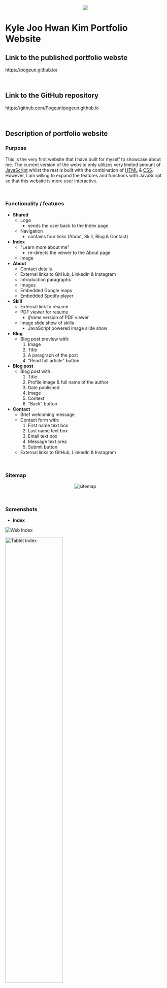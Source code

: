 <p align="center">
    <img src="./docs/logo.png">
</p>

# **Kyle Joo Hwan Kim Portfolio Website**
## **Link to the published portfolio webste**
https://pogeun.github.io/

<p>&nbsp;</p>

## **Link to the GitHub repository**
https://github.com/Pogeun/pogeun.github.io

<p>&nbsp;</p>

## **Description of portfolio website**
### **Purpose**
This is the very first website that I have built for myself to showcase about me. The current version of the website only utilizes very limited amount of [JavaScript](https://developer.mozilla.org/en-US/docs/Web/JavaScript) whilst the rest is built with the combination of [HTML](https://developer.mozilla.org/en-US/docs/Web/HTML) & [CSS](https://developer.mozilla.org/en-US/docs/Web/CSS). However, I am willing to expand the features and functions with JavaScript so that this website is more user interactive.

<p>&nbsp;</p>

### **Functionality / features**
* **Shared**
  * Logo
    * sends the user back to the Index page
  * Navigation
    * contains four links (About, Skill, Blog & Contact)
* **Index**
  * "Learn more about me"
    * re-directs the viewer to the About page
  * Image
* **About**
  * Contact details
  * External links to GitHub, LinkedIn & Instagram
  * Introduction paragraphs
  * Images
  * Embedded Google maps
  * Embedded Spotify player
* **Skill**
  * External link to resume
  * PDF viewer for resume
    * *iframe* version of PDF viewer
  * Image slide show of skills
    * JavaScript powered image slide show
* **Blog**
  * Blog post preview with:
    1. Image
    2. Title
    3. A paragraph of the post
    4. "Read full article" button
* **Blog post**
  * Blog post with:
    1. Title
    2. Profile image & full name of the author
    3. Date published
    4. Image
    5. Context
    6. "Back" button
* **Contact**
  * Brief welcoming message
  * Contact form with:
    1. First name text box
    2. Last name text box
    3. Email text box
    4. Message text area
    5. Submit button
  * External links to GitHub, LinkedIn & Instagram

<p>&nbsp;</p>

### **Sitemap**
<p align="center">
    <img src="./docs/sitemap.png" alt="sitemap">
</p>

<p>&nbsp;</p>

### **Screenshots**
* **Index**
<p><img src="./docs/screenshot/index-web.jpg" alt="Web Index"></p>
<p><img src="./docs/screenshot/index-tablet.png" style="width: 60%;" alt="Tablet Index"></p>
<p><img src="./docs/screenshot/index-mobile.png" alt="Mobile Index"></p>

* **About**
<p><img src="./docs/screenshot/about-web.png" alt="Web About Page"></p>
<p><img src="./docs/screenshot/about-tablet.png" style="width: 60%;" alt="Tablet About Page"></p>
<p><img src="./docs/screenshot/about-mobile.png" alt="Mobile About Page"></p>

* **Skill**
<p><img src="./docs/screenshot/skill-web.png" alt="Web Skill Page"></p>
<p><img src="./docs/screenshot/skill-tablet.png" style="width: 60%;" alt="Tablet Skill Page"></p>
<p><img src="./docs/screenshot/skill-mobile.png" alt="Mobile Skill Page"></p>

* **Blog**
<p><img src="./docs/screenshot/blog-web.png" alt="Web Blog Page"></p>
<p><img src="./docs/screenshot/blog-tablet.jpg" alt="Tablet Blog Page"></p>
<p><img src="./docs/screenshot/blog-mobile.png" alt="Mobile Blog Page"></p>

* **Blog post**
<p><img src="./docs/screenshot/blog_post-web.jpg" alt="Web Blog post Page"></p>
<p><img src="./docs/screenshot/blog_post-tablet.png" style="width: 60%;" alt="Tablet Blog post Page"></p>
<p><img src="./docs/screenshot/blog_post-mobile.png" alt="Mobile Blog post Page"></p>

* **Contact**
<p><img src="./docs/screenshot/contact-web.png" alt="Web Contact Page"></p>
<p><img src="./docs/screenshot/contact-tablet.png" style="width: 60%;" alt="Tablet Contact Page"></p>
<p><img src="./docs/screenshot/contact-mobile.png" alt="Mobile Contact Page"></p>

<p>&nbsp;</p>

### **Target audience**
The primary target audience would be a recruiter or a human resource manager who is showing their interest on me and project & skills that I have been working on. The next would be those who are personally interested into my work.

<p>&nbsp;</p>

### **Tech stack (e.g. html, css, deployment platform, etc)**
* **Programming Language**
  * [HTML (Hypertext Markup Language)](https://developer.mozilla.org/en-US/docs/Web/HTML)
  * [CSS (Cascade Style Sheet)](https://developer.mozilla.org/en-US/docs/Web/CSS) + [SCSS (Syntactically Awesome Style Sheets)](https://sass-lang.com/)
  * [JavaScript](https://developer.mozilla.org/en-US/docs/Web/JavaScript)
* **System Environment**
  * [Windows 10](https://www.microsoft.com/en-au/software-download/windows10)
  * [WSL (Windows Subsystem for Linux)](https://docs.microsoft.com/en-us/windows/wsl/)
* **Software**
  * [VS Code (Visual Studio Code)](https://code.visualstudio.com/)
  * [Git](https://git-scm.com/)
  * [Adobe XD](https://www.adobe.com/au/products/xd.html)
  * [Adobe Illustrator](https://www.adobe.com/au/products/illustrator.html)